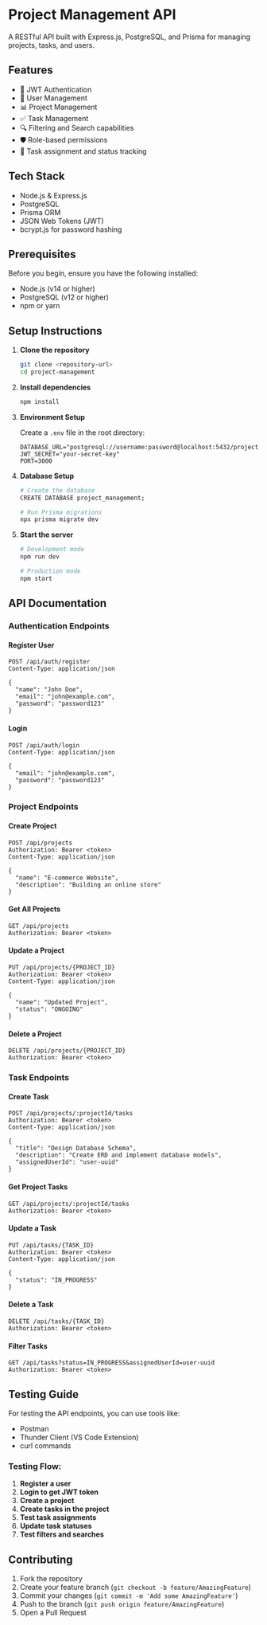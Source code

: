 # Project Management API

A RESTful API built with Express.js, PostgreSQL, and Prisma for managing projects, tasks, and users.

## Features

- 🔐 JWT Authentication
- 👥 User Management
- 📊 Project Management
- ✅ Task Management
- 🔍 Filtering and Search capabilities
- 🛡️ Role-based permissions
- 🎯 Task assignment and status tracking

## Tech Stack

- Node.js & Express.js
- PostgreSQL
- Prisma ORM
- JSON Web Tokens (JWT)
- bcrypt.js for password hashing

## Prerequisites

Before you begin, ensure you have the following installed:

- Node.js (v14 or higher)
- PostgreSQL (v12 or higher)
- npm or yarn

## Setup Instructions

1. **Clone the repository**

   ```bash
   git clone <repository-url>
   cd project-management
   ```

2. **Install dependencies**

   ```bash
   npm install
   ```

3. **Environment Setup**

   Create a `.env` file in the root directory:

   ```env
   DATABASE_URL="postgresql://username:password@localhost:5432/project_management"
   JWT_SECRET="your-secret-key"
   PORT=3000
   ```

4. **Database Setup**

   ```bash
   # Create the database
   CREATE DATABASE project_management;

   # Run Prisma migrations
   npx prisma migrate dev
   ```

5. **Start the server**

   ```bash
   # Development mode
   npm run dev

   # Production mode
   npm start
   ```

## API Documentation

### Authentication Endpoints

#### Register User

```http
POST /api/auth/register
Content-Type: application/json

{
  "name": "John Doe",
  "email": "john@example.com",
  "password": "password123"
}
```

#### Login

```http
POST /api/auth/login
Content-Type: application/json

{
  "email": "john@example.com",
  "password": "password123"
}
```

### Project Endpoints

#### Create Project

```http
POST /api/projects
Authorization: Bearer <token>
Content-Type: application/json

{
  "name": "E-commerce Website",
  "description": "Building an online store"
}
```

#### Get All Projects

```http
GET /api/projects
Authorization: Bearer <token>
```

#### Update a Project

```http
PUT /api/projects/{PROJECT_ID}
Authorization: Bearer <token>
Content-Type: application/json

{
  "name": "Updated Project",
  "status": "ONGOING"
}
```

#### Delete a Project

```http
DELETE /api/projects/{PROJECT_ID}
Authorization: Bearer <token>
```

### Task Endpoints

#### Create Task

```http
POST /api/projects/:projectId/tasks
Authorization: Bearer <token>
Content-Type: application/json

{
  "title": "Design Database Schema",
  "description": "Create ERD and implement database models",
  "assignedUserId": "user-uuid"
}
```

#### Get Project Tasks

```http
GET /api/projects/:projectId/tasks
Authorization: Bearer <token>
```

#### Update a Task

```http
PUT /api/tasks/{TASK_ID}
Authorization: Bearer <token>
Content-Type: application/json

{
  "status": "IN_PROGRESS"
}
```

#### Delete a Task

```http
DELETE /api/tasks/{TASK_ID}
Authorization: Bearer <token>
```

#### Filter Tasks

```http
GET /api/tasks?status=IN_PROGRESS&assignedUserId=user-uuid
Authorization: Bearer <token>
```

## Testing Guide

For testing the API endpoints, you can use tools like:

- Postman
- Thunder Client (VS Code Extension)
- curl commands

### Testing Flow:

1. **Register a user**
2. **Login to get JWT token**
3. **Create a project**
4. **Create tasks in the project**
5. **Test task assignments**
6. **Update task statuses**
7. **Test filters and searches**

## Contributing

1. Fork the repository
2. Create your feature branch (`git checkout -b feature/AmazingFeature`)
3. Commit your changes (`git commit -m 'Add some AmazingFeature'`)
4. Push to the branch (`git push origin feature/AmazingFeature`)
5. Open a Pull Request
